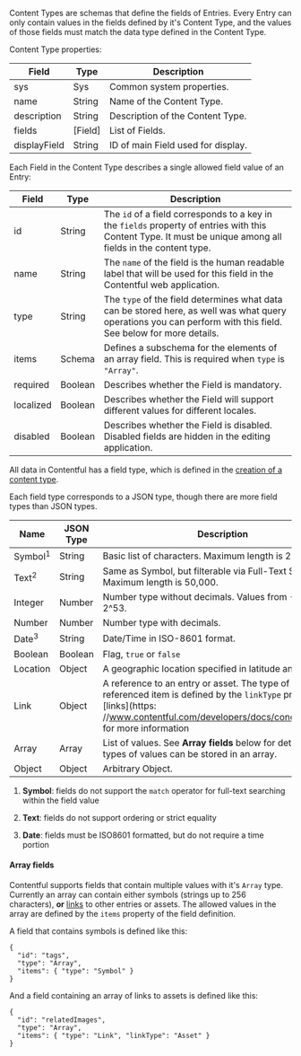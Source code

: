 Content Types are schemas that define the fields of Entries. Every Entry can
only contain values in the fields defined by it's Content Type, and the values
of those fields must match the data type defined in the Content Type.

Content Type properties:

Field       |Type        |Description
------------|------------|----------------------------------------------------------
sys         |Sys         |Common system properties.
name        |String      |Name of the Content Type.
description |String      |Description of the Content Type.
fields      |\[Field\]   |List of Fields.
displayField|String      |ID of main Field used for display.

Each Field in the Content Type describes a single allowed field value of an Entry:

Field      |Type          |Description
-----------|--------------|-------------------------------------------
id         |String        |The `id` of a field corresponds to a key in the `fields` property of entries with this Content Type. It must be unique among all fields in the content type.
name       |String        |The `name` of the field is the human readable label that will be used for this field in the Contentful web application.
type       |String        |The `type` of the field determines what data can be stored here, as well was what query operations you can perform with this field. See below for more details.
items      |Schema        | Defines a subschema for the elements of an array field. This is required when `type` is `"Array"`.
required   |Boolean       |Describes whether the Field is mandatory.
localized  |Boolean       |Describes whether the Field will support different values for different locales.
disabled   |Boolean       |Describes whether the Field is disabled. Disabled fields are hidden in the editing application.

All data in Contentful has a field type, which is defined in the [creation of a content type](https://www.contentful.com/developers/docs/references/content-management-api/#/reference/content-types/create-a-content-type). 

Each field type corresponds to a JSON type, though there are more field types than JSON types.


Name   |JSON Type|Description|Example
-------|--------------|-----------|------------
Symbol<sup>1</sup> |String        |Basic list of characters. Maximum length is 256.| `"The title"`
Text<sup>2</sup>   |String        |Same as Symbol, but filterable via Full-Text Search. Maximum length is 50,000.| `" This is a post and ..."`
Integer|Number        |Number type without decimals. Values from  -2^53 to 2^53. | `42`
Number |Number        |Number type with decimals. | `3.14`
Date<sup>3</sup>  |String        |Date/Time in ISO-8601 format. | `"2015-11-06T09:45:27"`
Boolean|Boolean       |Flag, `true` or `false` | true
Location|Object        |A geographic location specified in latitude and longitude. | `{"lat":"52.5018616","lon":"13.4112619"}`
Link   |Object        |A reference to an entry or asset. The type of the referenced item is defined by the `linkType` property. See [links](https: //www.contentful.com/developers/docs/concepts/links/) for more information| `{"sys": {"type": "Link", "linkType": "Entry", "id": "af35vcx8etbtwe8xv"}}`
Array  |Array         |List of values. See **Array fields** below for details on what types of values can be stored in an array. |`["name1", "name2", ...]`
Object |Object        |Arbitrary Object. | `{"somekey": ["arbitrary", "json"]}"`

1. **Symbol**: fields do not support the `match` operator for full-text searching within the field value

2. **Text**: fields do not support ordering or strict equality

3. **Date**: fields must be ISO8601 formatted, but do not require a time portion

#### Array fields

Contentful supports fields that contain multiple values with it's `Array` type. Currently an array can contain either symbols (strings up to 256 characters), **or** [links](/developers/docs/concepts/links/) to other entries or assets. The allowed values in the array are defined by the `items` property of the field definition.

A field that contains symbols is defined like this:

```
{
  "id": "tags",
  "type": "Array",
  "items": { "type": "Symbol" }
}
```

And a field containing an array of links to assets is defined like this:

```
{
  "id": "relatedImages",
  "type": "Array",
  "items": { "type": "Link", "linkType": "Asset" }
}
```
